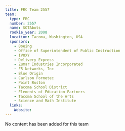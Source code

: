 ```yaml
---
title: FRC Team 2557
team:
  type: FRC
  number: 2557
  name: SOTAbots 
  rookie_year: 2008
  location: Tacoma, Washington, USA
  sponsors:
    - Boeing
    - Office of Superintendent of Public Instruction
    - IVOXY
    - Delivery Express
    - Zumar Industries Incorporated
    - F5 Networks, Inc
    - Blue Origin
    - Carlson Formetec
    - Point Ruston
    - Tacoma School District
    - Elements of Education Partners
    - Tacoma School of the Arts
    - Science and Math Institute
  links:
    Website: 
---
```

No content has been added for this team